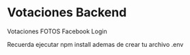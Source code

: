 # Votaciones Backend
 Votaciones  FOTOS Facebook Login
 
 Recuerda ejecutar npm install
 ademas de crear tu archivo .env
